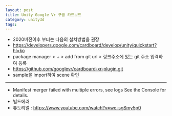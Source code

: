 ```yaml
---
layout: post
title: Unity Google Vr 구글 카드보드
category: unity3d
tags:
---
```


* 2020버전이후 부터는 다음의 설치방법을 권장
* https://developers.google.com/cardboard/develop/unity/quickstart?hl=ko
* package manager > + > add from git url > 링크주소에 있는 git 주소 입력하여 등록
* https://github.com/googlevr/cardboard-xr-plugin.git
* sample을 import하여 scene 확인

---

* Manifest merger failed with multiple errors, see logs See the Console for details.
* 빌드에러
* 튜토리얼 : https://www.youtube.com/watch?v=we-sgSmy5p0